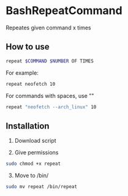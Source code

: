 # BashRepeatCommand
Repeates given command x times

## How to use

```bash
repeat $COMMAND $NUMBER OF TIMES
```

For example:

```bash
repeat neofetch 10
```

For commands with spaces, use ""

```bash
repeat "neofetch --arch_linux" 10
```

## Installation

1. Download script

2. Give permissions

```bash
sudo chmod +x repeat
```

3. Move to /bin/

```bash
sudo mv repeat /bin/repeat
```
